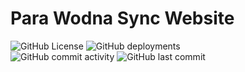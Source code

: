 # Para Wodna Sync Website

![GitHub License](https://img.shields.io/github/license/PW-Sync/PW-Sync.github.io)
![GitHub deployments](https://img.shields.io/github/deployments/PW-Sync/PW-Sync.github.io/github-pages?link=https%3A%2F%2Fgithub.com%2FPW-Sync%2FPW-Sync.github.io%2Fdeployments)
<br>
![GitHub commit activity](https://img.shields.io/github/commit-activity/y/PW-Sync/PW-Sync.github.io)
![GitHub last commit](https://img.shields.io/github/last-commit/PW-Sync/PW-Sync.github.io)
